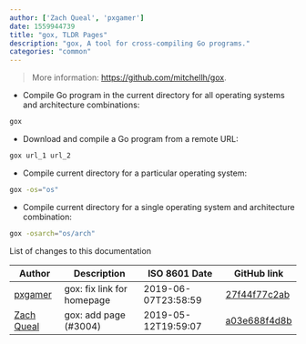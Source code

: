 ```yaml
---
author: ['Zach Queal', 'pxgamer']
date: 1559944739
title: "gox, TLDR Pages"
description: "gox, A tool for cross-compiling Go programs."
categories: "common"
---
```

> More information: <https://github.com/mitchellh/gox>.

- Compile Go program in the current directory for all operating systems and architecture combinations:

```bash
gox
```

- Download and compile a Go program from a remote URL:

```bash
gox url_1 url_2
```

- Compile current directory for a particular operating system:

```bash
gox -os="os"
```

- Compile current directory for a single operating system and architecture combination:

```bash
gox -osarch="os/arch"
```
List of changes to this documentation


Author | Description | ISO 8601 Date | GitHub link
------|-----|-----|-----
[pxgamer](mailto:owzie123@gmail.com) | gox: fix link for homepage | 2019-06-07T23:58:59 | [27f44f77c2ab](https://github.com/tldr-pages/tldr/commit/27f44f77c2ab9407ddbf548b2696bf364efe2a03)
[Zach Queal](mailto:zach.queal@gmail.com) | gox: add page (#3004) | 2019-05-12T19:59:07 | [a03e688f4d8b](https://github.com/tldr-pages/tldr/commit/a03e688f4d8b35e9b2a6a00f9ac552d0b8383c33)

